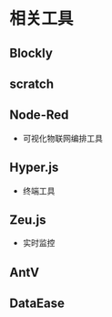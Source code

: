 # 相关工具

## Blockly

## scratch

## Node-Red
- 可视化物联网编排工具


## Hyper.js
- 终端工具


## Zeu.js
- 实时监控


## AntV

## DataEase